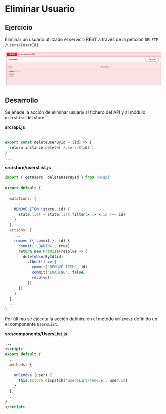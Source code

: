 # Eliminar Usuario

## Ejercicio

Eliminar un usuario utilizado el servicio REST a través de la petición `DELETE /users/{userId}`.

![DELETE users](img/DELETE_users_id.png)

## Desarrollo

Se añade la acción de eliminar usuario al fichero del API y al módulo `usersList` del store.

**src/api.js**

```javascript
...
export const deleteUserById = (id) => {
  return instance.delete(`/users/${id}`)
}
...
```

**src/store/usersList.js**

```javascript
import { getUsers, deleteUserById } from '@/api'

export default {
  ...
  mutations: {
    ...
    REMOVE_ITEM (state, id) {
      state.list = state.list.filter(x => x.id !== id)
    }
  },
  actions: {
    ...
    remove ({ commit }, id) {
      commit('LOADING', true)
      return new Promise(resolve => {
        deleteUserById(id)
          .then(() => {
            commit('REMOVE_ITEM', id)
            commit('LOADING', false)
            resolve()
          })
      })
    }
  },
  ...
}

```

Por último se ejecuta la acción definida en el método `onRemove` definido en el componente `UsersList`.

**src/components/UsersList.js**

```html
...
<script>
export default {
  ...
  methods: {
    ...
    onRemove (user) {
      this.$store.dispatch('usersList/remove', user.id)
    }
  },
  ...
}
</script>
```
